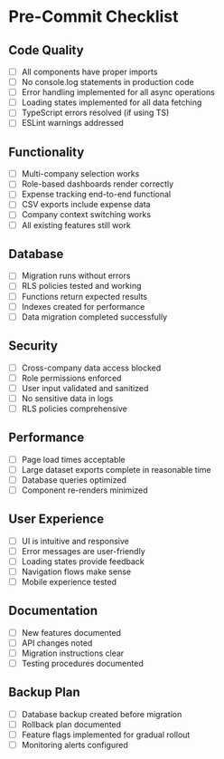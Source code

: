 # Pre-Commit Checklist

## Code Quality
- [ ] All components have proper imports
- [ ] No console.log statements in production code
- [ ] Error handling implemented for all async operations
- [ ] Loading states implemented for all data fetching
- [ ] TypeScript errors resolved (if using TS)
- [ ] ESLint warnings addressed

## Functionality 
- [ ] Multi-company selection works
- [ ] Role-based dashboards render correctly
- [ ] Expense tracking end-to-end functional
- [ ] CSV exports include expense data
- [ ] Company context switching works
- [ ] All existing features still work

## Database
- [ ] Migration runs without errors
- [ ] RLS policies tested and working
- [ ] Functions return expected results
- [ ] Indexes created for performance
- [ ] Data migration completed successfully

## Security
- [ ] Cross-company data access blocked
- [ ] Role permissions enforced
- [ ] User input validated and sanitized
- [ ] No sensitive data in logs
- [ ] RLS policies comprehensive

## Performance
- [ ] Page load times acceptable
- [ ] Large dataset exports complete in reasonable time
- [ ] Database queries optimized
- [ ] Component re-renders minimized

## User Experience
- [ ] UI is intuitive and responsive
- [ ] Error messages are user-friendly
- [ ] Loading states provide feedback
- [ ] Navigation flows make sense
- [ ] Mobile experience tested

## Documentation
- [ ] New features documented
- [ ] API changes noted
- [ ] Migration instructions clear
- [ ] Testing procedures documented

## Backup Plan
- [ ] Database backup created before migration
- [ ] Rollback plan documented
- [ ] Feature flags implemented for gradual rollout
- [ ] Monitoring alerts configured